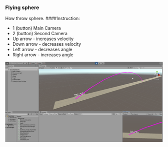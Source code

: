 ### Flying sphere
How throw sphere.
####Instruction:
- 1 (button) Main Camera
- 2 (button) Second Camera
- Up arrow - increases velocity
- Down arrow - decreases velocity
- Left arrow - decreases angle
- Right arrow - increases angle

[![](https://github.com/marcinJ81/Test_throwBall/blob/master/Image_Example/ThrowBallExample.png)](https://github.com/marcinJ81/Test_throwBall/blob/master/Image_Example/ThrowBallExample.png "Example Screen")
